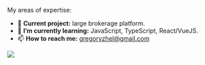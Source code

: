 My areas of expertise:

* 🔭 **Current project:** large brokerage platform.
* 🌱 **I’m currently learning:** JavaScript, TypeScript, React/VueJS.
* 📫 **How to reach me:** gregoryzhel@gmail.com

<img src="https://user-images.githubusercontent.com/37290/124840841-7bf60d80-df51-11eb-8abb-f69434544136.png">

<!--
**gzhel/gzhel** is a ✨ _special_ ✨ repository because its `README.md` (this file) appears on your GitHub profile.

Here are some ideas to get you started:

- 🔭 I’m currently working on ...
- 🌱 I’m currently learning ...
- 👯 I’m looking to collaborate on ...
- 🤔 I’m looking for help with ...
- 💬 Ask me about ...
- 📫 How to reach me: ...
- 😄 Pronouns: ...
- ⚡ Fun fact: ...
-->
